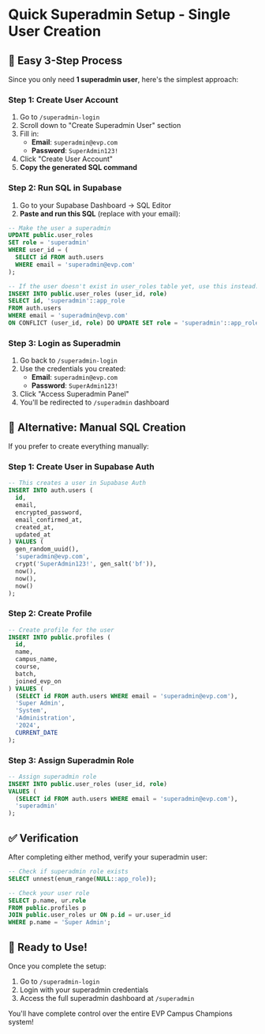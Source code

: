 # Quick Superadmin Setup - Single User Creation

## 🚀 **Easy 3-Step Process**

Since you only need **1 superadmin user**, here's the simplest approach:

### **Step 1: Create User Account**
1. Go to `/superadmin-login`
2. Scroll down to "Create Superadmin User" section
3. Fill in:
   - **Email**: `superadmin@evp.com`
   - **Password**: `SuperAdmin123!`
4. Click "Create User Account"
5. **Copy the generated SQL command**

### **Step 2: Run SQL in Supabase**
1. Go to your Supabase Dashboard → SQL Editor
2. **Paste and run this SQL** (replace with your email):
```sql
-- Make the user a superadmin
UPDATE public.user_roles 
SET role = 'superadmin' 
WHERE user_id = (
  SELECT id FROM auth.users 
  WHERE email = 'superadmin@evp.com'
);

-- If the user doesn't exist in user_roles table yet, use this instead:
INSERT INTO public.user_roles (user_id, role)
SELECT id, 'superadmin'::app_role
FROM auth.users 
WHERE email = 'superadmin@evp.com'
ON CONFLICT (user_id, role) DO UPDATE SET role = 'superadmin'::app_role;
```

### **Step 3: Login as Superadmin**
1. Go back to `/superadmin-login`
2. Use the credentials you created:
   - **Email**: `superadmin@evp.com`
   - **Password**: `SuperAdmin123!`
3. Click "Access Superadmin Panel"
4. You'll be redirected to `/superadmin` dashboard

## 🔧 **Alternative: Manual SQL Creation**

If you prefer to create everything manually:

### **Step 1: Create User in Supabase Auth**
```sql
-- This creates a user in Supabase Auth
INSERT INTO auth.users (
  id,
  email,
  encrypted_password,
  email_confirmed_at,
  created_at,
  updated_at
) VALUES (
  gen_random_uuid(),
  'superadmin@evp.com',
  crypt('SuperAdmin123!', gen_salt('bf')),
  now(),
  now(),
  now()
);
```

### **Step 2: Create Profile**
```sql
-- Create profile for the user
INSERT INTO public.profiles (
  id,
  name,
  campus_name,
  course,
  batch,
  joined_evp_on
) VALUES (
  (SELECT id FROM auth.users WHERE email = 'superadmin@evp.com'),
  'Super Admin',
  'System',
  'Administration',
  '2024',
  CURRENT_DATE
);
```

### **Step 3: Assign Superadmin Role**
```sql
-- Assign superadmin role
INSERT INTO public.user_roles (user_id, role)
VALUES (
  (SELECT id FROM auth.users WHERE email = 'superadmin@evp.com'),
  'superadmin'
);
```

## ✅ **Verification**

After completing either method, verify your superadmin user:

```sql
-- Check if superadmin role exists
SELECT unnest(enum_range(NULL::app_role));

-- Check your user role
SELECT p.name, ur.role 
FROM public.profiles p
JOIN public.user_roles ur ON p.id = ur.user_id
WHERE p.name = 'Super Admin';
```

## 🎉 **Ready to Use!**

Once you complete the setup:
1. Go to `/superadmin-login`
2. Login with your superadmin credentials
3. Access the full superadmin dashboard at `/superadmin`

You'll have complete control over the entire EVP Campus Champions system!

